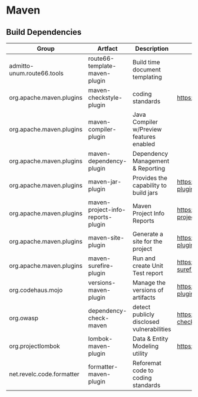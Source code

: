 # Maven

## Build Dependencies


| Group                    | Artfact                | Description                               |                                         |
|--------------------------|------------------------|-------------------------------------------|-----------------------------------------|
| admitto-unum.route66.tools| route66-template-maven-plugin| Build time document templating     |                                         |
| org.apache.maven.plugins | maven-checkstyle-plugin |coding standards | https://checkstyle.sourceforge.io/sun_style.html                 |
| org.apache.maven.plugins | maven-compiler-plugin  | Java Compiler w/Preview features enabled  |                                         |
| org.apache.maven.plugins | maven-dependency-plugin| Dependency Management & Reporting         |                                           |
| org.apache.maven.plugins | maven-jar-plugin       | Provides the capability to build jars     | https://maven.apache.org/plugins/maven-jar-plugin/ |
| org.apache.maven.plugins | maven-project-info-reports-plugin | Maven Project Info Reports     | https://maven.apache.org/plugins/maven-project-info-reports-plugin/ |
| org.apache.maven.plugins | maven-site-plugin      | Generate a site for the project           | https://maven.apache.org/plugins/maven-site-plugin/ |
| org.apache.maven.plugins | maven-surefire-plugin  | Run and create Unit Test report           | https://maven.apache.org/surefire/maven-surefire-plugin/index.html |
| org.codehaus.mojo        | versions-maven-plugin  | Manage the versions of artifacts          | https://www.mojohaus.org/versions-maven-plugin/ |
| org.owasp                | dependency-check-maven | detect publicly disclosed vulnerabilities | https://owasp.org/www-project-dependency-check/ |
| org.projectlombok        | lombok-maven-plugin    | Data & Entity Modeling utility            | https://projectlombok.org/features/all  |
| net.revelc.code.formatter| formatter-maven-plugin | Reforemat code to coding standards        |                                          |

